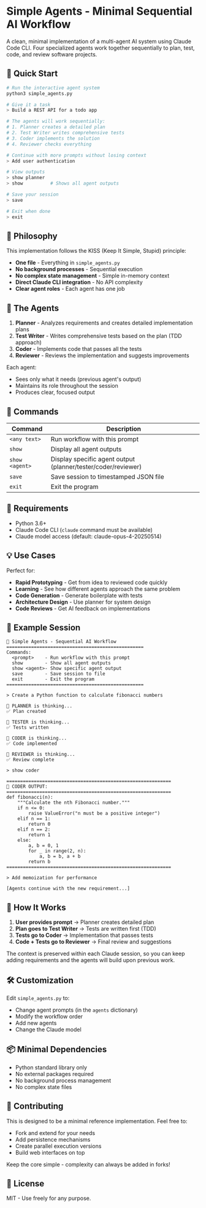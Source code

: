 # Simple Agents - Minimal Sequential AI Workflow

A clean, minimal implementation of a multi-agent AI system using Claude Code CLI. Four specialized agents work together sequentially to plan, test, code, and review software projects.

## 🚀 Quick Start

```bash
# Run the interactive agent system
python3 simple_agents.py

# Give it a task
> Build a REST API for a todo app

# The agents will work sequentially:
# 1. Planner creates a detailed plan
# 2. Test Writer writes comprehensive tests
# 3. Coder implements the solution
# 4. Reviewer checks everything

# Continue with more prompts without losing context
> Add user authentication

# View outputs
> show planner
> show          # Shows all agent outputs

# Save your session
> save

# Exit when done
> exit
```

## 🎯 Philosophy

This implementation follows the KISS (Keep It Simple, Stupid) principle:
- **One file** - Everything in `simple_agents.py`
- **No background processes** - Sequential execution
- **No complex state management** - Simple in-memory context
- **Direct Claude CLI integration** - No API complexity
- **Clear agent roles** - Each agent has one job

## 🤖 The Agents

1. **Planner** - Analyzes requirements and creates detailed implementation plans
2. **Test Writer** - Writes comprehensive tests based on the plan (TDD approach)
3. **Coder** - Implements code that passes all the tests
4. **Reviewer** - Reviews the implementation and suggests improvements

Each agent:
- Sees only what it needs (previous agent's output)
- Maintains its role throughout the session
- Produces clear, focused output

## 📝 Commands

| Command | Description |
|---------|-------------|
| `<any text>` | Run workflow with this prompt |
| `show` | Display all agent outputs |
| `show <agent>` | Display specific agent output (planner/tester/coder/reviewer) |
| `save` | Save session to timestamped JSON file |
| `exit` | Exit the program |

## 🔧 Requirements

- Python 3.6+
- Claude Code CLI (`claude` command must be available)
- Claude model access (default: claude-opus-4-20250514)

## 💡 Use Cases

Perfect for:
- **Rapid Prototyping** - Get from idea to reviewed code quickly
- **Learning** - See how different agents approach the same problem
- **Code Generation** - Generate boilerplate with tests
- **Architecture Design** - Use planner for system design
- **Code Reviews** - Get AI feedback on implementations

## 🎨 Example Session

```
🚀 Simple Agents - Sequential AI Workflow
==================================================
Commands:
  <prompt>    - Run workflow with this prompt
  show        - Show all agent outputs
  show <agent>- Show specific agent output
  save        - Save session to file
  exit        - Exit the program
==================================================

> Create a Python function to calculate fibonacci numbers

🤖 PLANNER is thinking...
✅ Plan created

🤖 TESTER is thinking...
✅ Tests written

🤖 CODER is thinking...
✅ Code implemented

🤖 REVIEWER is thinking...
✅ Review complete

> show coder

============================================================
📄 CODER OUTPUT:
============================================================
def fibonacci(n):
    """Calculate the nth Fibonacci number."""
    if n <= 0:
        raise ValueError("n must be a positive integer")
    elif n == 1:
        return 0
    elif n == 2:
        return 1
    else:
        a, b = 0, 1
        for _ in range(2, n):
            a, b = b, a + b
        return b
============================================================

> Add memoization for performance

[Agents continue with the new requirement...]
```

## 🔄 How It Works

1. **User provides prompt** → Planner creates detailed plan
2. **Plan goes to Test Writer** → Tests are written first (TDD)
3. **Tests go to Coder** → Implementation that passes tests
4. **Code + Tests go to Reviewer** → Final review and suggestions

The context is preserved within each Claude session, so you can keep adding requirements and the agents will build upon previous work.

## 🛠️ Customization

Edit `simple_agents.py` to:
- Change agent prompts (in the `agents` dictionary)
- Modify the workflow order
- Add new agents
- Change the Claude model

## 📦 Minimal Dependencies

- Python standard library only
- No external packages required
- No background process management
- No complex state files

## 🤝 Contributing

This is designed to be a minimal reference implementation. Feel free to:
- Fork and extend for your needs
- Add persistence mechanisms
- Create parallel execution versions
- Build web interfaces on top

Keep the core simple - complexity can always be added in forks!

## 📄 License

MIT - Use freely for any purpose.